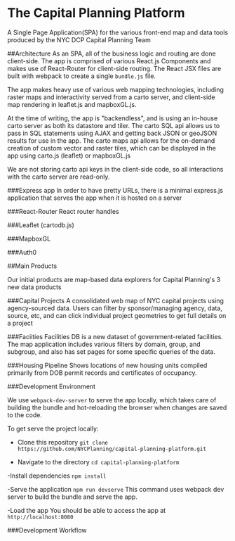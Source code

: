 # The Capital Planning Platform

A Single Page Application(SPA) for the various front-end map and data tools produced by the NYC DCP Capital Planning Team

##Architecture
As an SPA, all of the business logic and routing are done client-side.  The app is comprised of various React.js Components and makes use of React-Router for client-side routing. The React JSX files are built with webpack to create a single `bundle.js` file.

The app makes heavy use of various web mapping technologies, including raster maps and interactivity served from a carto server, and client-side map rendering in leaflet.js and mapboxGL.js.

At the time of writing, the app is "backendless", and is using an in-house carto server as both its datastore and tiler.  The carto SQL api allows us to pass in SQL statements using AJAX and getting back JSON or geoJSON results for use in the app.  The carto maps api allows for the on-demand creation of custom vector and raster tiles, which can be displayed in the app using carto.js (leaflet) or mapboxGL.js

We are not storing carto api keys in the client-side code, so all interactions with the carto server are read-only. 

###Express app
In order to have pretty URLs, there is a minimal express.js application that serves the app when it is hosted on a server

###React-Router
React router handles

###Leaflet (cartodb.js)

###MapboxGL

###Auth0



##Main Products

Our initial products are map-based data explorers for Capital Planning's 3 new data products

###Capital Projects
A consolidated web map of NYC capital projects using agency-sourced data.  Users can filter by sponsor/managing agency, data, source, etc, and can click individual project geometries to get full details on a project

###Faciities
Facilities DB is a new dataset of government-related facilities.  The map application includes various filters by domain, group, and subgroup, and also has set pages for some specific queries of the data.

###Housing Pipeline
Shows locations of new housing units compiled primarily from DOB permit records and certificates of occupancy.


###Development Environment

We use `webpack-dev-server` to serve the app locally, which takes care of building the bundle and hot-reloading the browser when changes are saved to the code.

To get serve the project locally:

 - Clone this repository 
 `git clone https://github.com/NYCPlanning/capital-planning-platform.git`

 - Navigate to the directory
 `cd capital-planning-platform`

 -Install dependencies
 `npm install`

 -Serve the application
 `npm run devserve`
 This command uses webpack dev server to build the bundle and serve the app.

 -Load the app
 You should be able to access the app at `http://localhost:8080`





###Development Workflow